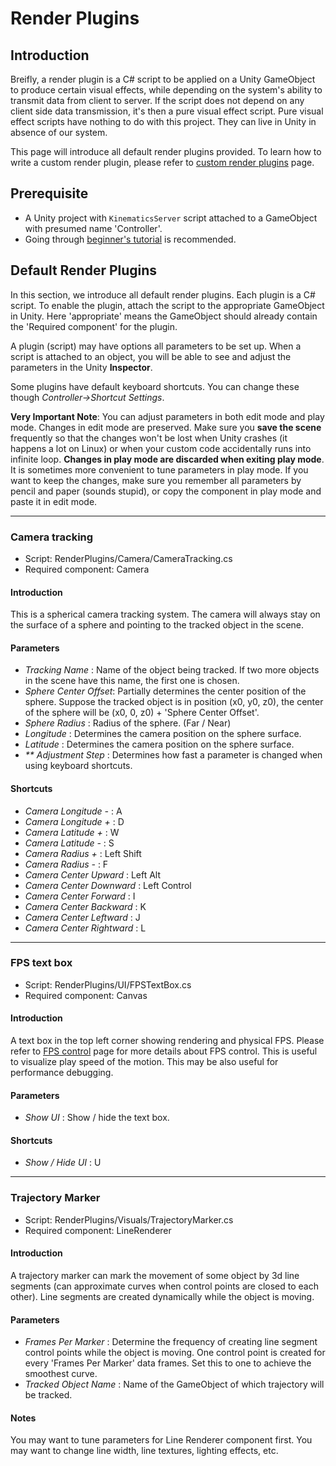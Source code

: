 # Render Plugins

## Introduction
Breifly, a render plugin is a C# script to be applied on a Unity GameObject to produce certain visual effects, while depending on the system's ability to transmit data from client to server. If the script does not depend on any client side data transmission, it's then a pure visual effect script. Pure visual effect scripts have nothing to do with this project. They can live in Unity in absence of our system. 

This page will introduce all default render plugins provided. To learn how to write a custom render plugin, please refer to [custom render plugins](CustomPlugins.md) page.

## Prerequisite
+ A Unity project with ```KinematicsServer``` script attached to a GameObject with presumed name 'Controller'.
+ Going through [beginner's tutorial](TutorialBeginner.md) is recommended.

## Default Render Plugins

In this section, we introduce all default render plugins. Each plugin is a C# script. To enable the plugin, attach the script to the appropriate GameObject in Unity. Here 'appropriate' means the GameObject should already contain the 'Required component' for the plugin. 

A plugin (script) may have options all parameters to be set up. When a script is attached to an object, you will be able to see and adjust the parameters in the Unity **Inspector**. 

Some plugins have default keyboard shortcuts. You can change these though *Controller->Shortcut Settings*.

**Very Important Note**: You can adjust parameters in both edit mode and play mode. Changes in edit mode are preserved. Make sure you **save the scene** frequently so that the changes won't be lost when Unity crashes (it happens a lot on Linux) or when your custom code accidentally runs into infinite loop. **Changes in play mode are discarded when exiting play mode**. It is sometimes more convenient to tune parameters in play mode. If you want to keep the changes, make sure you remember all parameters by pencil and paper (sounds stupid), or copy the component in play mode and paste it in edit mode. 

----
### Camera tracking

+ Script: RenderPlugins/Camera/CameraTracking.cs
+ Required component: Camera

#### Introduction
This is a spherical camera tracking system. The camera will always stay on the surface of a sphere and pointing to the tracked object in the scene. 

#### Parameters
+ *Tracking Name* : Name of the object being tracked. If two more objects in the scene have this name, the first one is chosen.
+ *Sphere Center Offset*:  Partially determines the center position of the sphere. Suppose the tracked object is in position (x0, y0, z0), the center of the sphere will be (x0, 0, z0) + 'Sphere Center Offset'. 
+ *Sphere Radius* : Radius of the sphere. (Far / Near)
+ *Longitude* : Determines the camera position on the sphere surface.
+ *Latitude* : Determines the camera position on the sphere surface.
+ *\*\* Adjustment Step* : Determines how fast a parameter is changed when using keyboard shortcuts.

#### Shortcuts 
+ *Camera Longitude -* : A
+ *Camera Longitude +* : D
+ *Camera Latitude +* : W
+ *Camera Latitude -* : S
+ *Camera Radius +* : Left Shift
+ *Camera Radius -* : F
+ *Camera Center Upward* : Left Alt
+ *Camera Center Downward* : Left Control
+ *Camera Center Forward* : I
+ *Camera Center Backward* : K
+ *Camera Center Leftward* : J
+ *Camera Center Rightward* : L

----
### FPS text box

+ Script: RenderPlugins/UI/FPSTextBox.cs
+ Required component: Canvas

#### Introduction
A text box in the top left corner showing rendering and physical FPS. Please refer to [FPS control](KeyboardShortcuts.md#FPS-Control) page for more details about FPS control. This is useful to visualize play speed of the motion. This may be also useful for performance debugging.

#### Parameters
+ *Show UI* : Show / hide the text box.

#### Shortcuts
+ *Show / Hide UI* : U

----
### Trajectory Marker

+ Script: RenderPlugins/Visuals/TrajectoryMarker.cs
+ Required component: LineRenderer

#### Introduction
A trajectory marker can mark the movement of some object by 3d line segments (can approximate curves when control points are closed to each other). Line segments are created dynamically while the object is moving. 

#### Parameters
+ *Frames Per Marker* : Determine the frequency of creating line segment control points while the object is moving. One control point is created for every 'Frames Per Marker' data frames. Set this to one to achieve the smoothest  curve.
+  *Tracked Object Name* : Name of the GameObject of which trajectory will be tracked. 

#### Notes
You may want to tune parameters for Line Renderer component first. You may want to change line width, line textures, lighting effects, etc.
